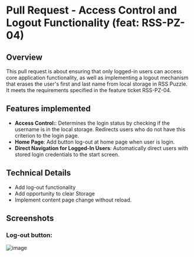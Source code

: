 # Pull Request - Access Control and Logout Functionality (feat: RSS-PZ-04)

## Overview

This pull request is about ensuring that only logged-in users can access core application functionality, as well as implementing a logout mechanism that erases the user's first and last name from local storage in RSS Puzzle. It meets the requirements specified in the feature ticket RSS-PZ-04.

## Features implemented

- **Access Control:**: Determines the login status by checking if the username is in the local storage. Redirects users who do not have this criterion to the login page.
- **Home Page**: Add button log-out at home page when user is login.
- **Direct Navigation for Logged-In Users**: Automatically direct users with stored login credentials to the start screen.

## Technical Details

- Add log-out functionality
- Add opportunity to clear Storage
- Implement content page change without reload.

## Screenshots

### Log-out button:

![image]()
